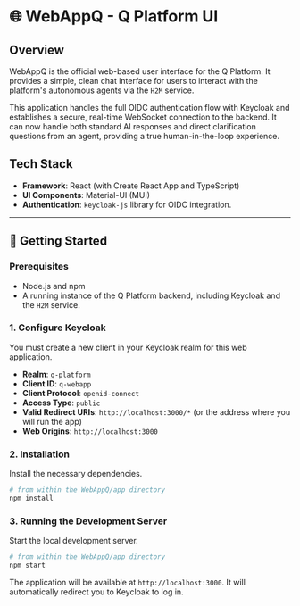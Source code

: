 # 🌐 WebAppQ - Q Platform UI

## Overview

WebAppQ is the official web-based user interface for the Q Platform. It provides a simple, clean chat interface for users to interact with the platform's autonomous agents via the `H2M` service.

This application handles the full OIDC authentication flow with Keycloak and establishes a secure, real-time WebSocket connection to the backend. It can now handle both standard AI responses and direct clarification questions from an agent, providing a true human-in-the-loop experience.

## Tech Stack

-   **Framework**: React (with Create React App and TypeScript)
-   **UI Components**: Material-UI (MUI)
-   **Authentication**: `keycloak-js` library for OIDC integration.

---

## 🚀 Getting Started

### Prerequisites

-   Node.js and npm
-   A running instance of the Q Platform backend, including Keycloak and the `H2M` service.

### 1. Configure Keycloak

You must create a new client in your Keycloak realm for this web application.

-   **Realm**: `q-platform`
-   **Client ID**: `q-webapp`
-   **Client Protocol**: `openid-connect`
-   **Access Type**: `public`
-   **Valid Redirect URIs**: `http://localhost:3000/*` (or the address where you will run the app)
-   **Web Origins**: `http://localhost:3000`

### 2. Installation

Install the necessary dependencies.

```bash
# from within the WebAppQ/app directory
npm install
```

### 3. Running the Development Server

Start the local development server.

```bash
# from within the WebAppQ/app directory
npm start
```

The application will be available at `http://localhost:3000`. It will automatically redirect you to Keycloak to log in. 
